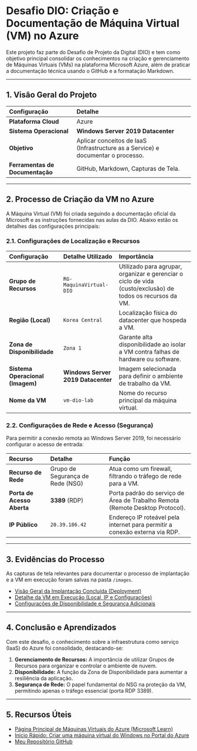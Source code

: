 # Desafio DIO: Criação e Documentação de Máquina Virtual (VM) no Azure

Este projeto faz parte do Desafio de Projeto da Digital (DIO) e tem como objetivo principal consolidar os conhecimentos na criação e gerenciamento de Máquinas Virtuais (VMs) na plataforma Microsoft Azure, além de praticar a documentação técnica usando o GitHub e a formatação Markdown.

---

## 1. Visão Geral do Projeto

| Configuração | Detalhe |
| :--- | :--- |
| **Plataforma Cloud** | Azure |
| **Sistema Operacional** | **Windows Server 2019 Datacenter** |
| **Objetivo** | Aplicar conceitos de IaaS (Infrastructure as a Service) e documentar o processo. |
| **Ferramentas de Documentação** | GitHub, Markdown, Capturas de Tela. |

---

## 2. Processo de Criação da VM no Azure
 
A Máquina Virtual (VM) foi criada seguindo a documentação oficial da Microsoft e as instruções fornecidas nas aulas da DIO. Abaixo estão os detalhes das configurações principais:

### 2.1. Configurações de Localização e Recursos

| Configuração | Detalhe Utilizado | Importância |
| :--- | :--- | :--- |
| **Grupo de Recursos** | `RG-MaquinaVirtual-DIO` | Utilizado para agrupar, organizar e gerenciar o ciclo de vida (custo/exclusão) de todos os recursos da VM. |
| **Região (Local)** | `Korea Central` | Localização física do datacenter que hospeda a VM. |
| **Zona de Disponibilidade** | `Zona 1` | Garante alta disponibilidade ao isolar a VM contra falhas de hardware ou software. |
| **Sistema Operacional (Imagem)** | **Windows Server 2019 Datacenter** | Imagem selecionada para definir o ambiente de trabalho da VM. |
| **Nome da VM** | `vm-dio-lab` | Nome do recurso principal da máquina virtual. |

### 2.2. Configurações de Rede e Acesso (Segurança)

Para permitir a conexão remota ao Windows Server 2019, foi necessário configurar o acesso de entrada:

| Recurso | Detalhe | Função |
| :--- | :--- | :--- |
| **Recurso de Rede** | Grupo de Segurança de Rede (NSG) | Atua como um firewall, filtrando o tráfego de rede para a VM. |
| **Porta de Acesso Aberta** | **3389** (RDP) | Porta padrão do serviço de Área de Trabalho Remota (Remote Desktop Protocol). |
| **IP Público** | `20.39.186.42` | Endereço IP roteável pela internet para permitir a conexão externa via RDP. |

---

## 3. Evidências do Processo

As capturas de tela relevantes para documentar o processo de implantação e a VM em execução foram salvas na pasta `/images`.

* [Visão Geral da Implantação Concluída (Deployment)](images/visao_geral.png)
* [Detalhe da VM em Execução (Local, IP e Configurações)](images/vm_detalhes_parte_1.png) 
* [Configurações de Disponibilidade e Segurança Adicionais](images/vm_detalhes_parte_2.png) 

---

## 4. Conclusão e Aprendizados

Com este desafio, o conhecimento sobre a infraestrutura como serviço (IaaS) do Azure foi consolidado, destacando-se:

1.  **Gerenciamento de Recursos:** A importância de utilizar Grupos de Recursos para organizar e controlar o ambiente de nuvem.
2.  **Disponibilidade:** A função da Zona de Disponibilidade para aumentar a resiliência da aplicação.
3.  **Segurança de Rede:** O papel fundamental do NSG na proteção da VM, permitindo apenas o tráfego essencial (porta RDP 3389).

---

## 5. Recursos Úteis

* [Página Principal de Máquinas Virtuais do Azure (Microsoft Learn)](https://learn.microsoft.com/pt-br/azure/virtual-machines/)
* [Início Rápido: Criar uma máquina virtual do Windows no Portal do Azure](https://learn.microsoft.com/pt-br/azure/virtual-machines/windows/quick-create-portal)
* [Meu Repositório GitHub](https://github.com/alexderik/desafio-maquina-virtual-azure)
